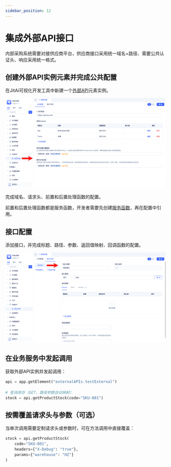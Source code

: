 ```yaml
---
sidebar_position: 12
---
```


# 集成外部API接口
内部采购系统需要对接供应商平台，供应商接口采用统一域名+路径、需要公共认证头、响应采用统一格式。

## 创建外部API实例元素并完成公共配置
在JitAi可视化开发工具中新建一个[外部API](/docs/reference/开发框架/JitService/外部API集成.md)元素实例。

![创建外部API实例元素](./img/jitservice/创建外部API实例元素.png)

完成域名、请求头、前置和后置处理函数的配置。

前置和后置处理函数都是服务函数，开发者需要先创建[服务函数](/docs/reference/开发框架/JitService/自定义业务服务.md)，再在配置中引用。

## 接口配置
添加接口，并完成标题、路径、参数、返回值映射、回调函数的配置。

![配置接口列表](./img/jitservice/配置接口列表.png)

## 在业务服务中发起调用
获取外部API实例并发起调用：

```python title="调用示例"
api = app.getElement("externalAPIs.testExternal")

# 查询库存（GET，路径参数自动映射）
stock = api.getProductStock(code="SKU-001")
```

## 按需覆盖请求头与参数（可选）
当单次调用需要定制请求头或参数时，可在方法调用中直接覆盖：

```python
stock = api.getProductStock(
    code="SKU-001",
    headers={"X-Debug": "true"},
    params={"warehouse": "HZ"}
)
```
